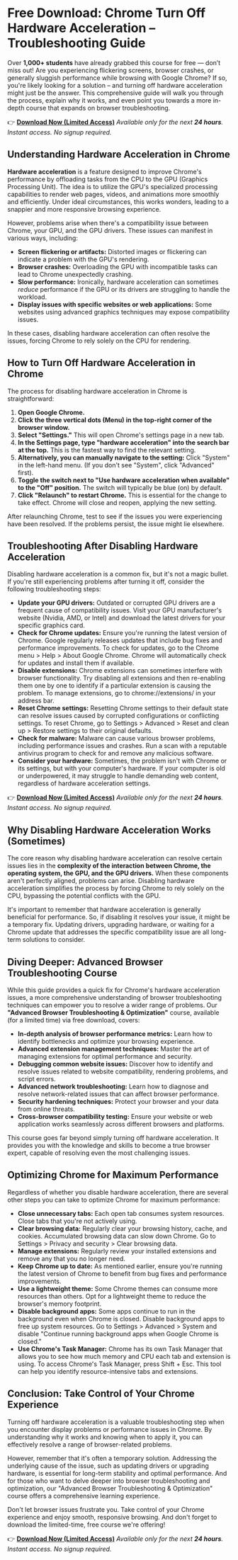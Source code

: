 # Free Download: Chrome Turn Off Hardware Acceleration – Troubleshooting Guide

Over **1,000+ students** have already grabbed this course for free — don’t miss out!
Are you experiencing flickering screens, browser crashes, or generally sluggish performance while browsing with Google Chrome? If so, you're likely looking for a solution – and turning off hardware acceleration might just be the answer. This comprehensive guide will walk you through the process, explain why it works, and even point you towards a more in-depth course that expands on browser troubleshooting.

👉 **[Download Now (Limited Access)](https://udemywork.com/chrome-turn-off-hardware-acceleration)**
_Available only for the next **24 hours**. Instant access. No signup required._

## Understanding Hardware Acceleration in Chrome

**Hardware acceleration** is a feature designed to improve Chrome's performance by offloading tasks from the CPU to the GPU (Graphics Processing Unit). The idea is to utilize the GPU's specialized processing capabilities to render web pages, videos, and animations more smoothly and efficiently. Under ideal circumstances, this works wonders, leading to a snappier and more responsive browsing experience.

However, problems arise when there's a compatibility issue between Chrome, your GPU, and the GPU drivers. These issues can manifest in various ways, including:

*   **Screen flickering or artifacts:** Distorted images or flickering can indicate a problem with the GPU's rendering.
*   **Browser crashes:** Overloading the GPU with incompatible tasks can lead to Chrome unexpectedly crashing.
*   **Slow performance:** Ironically, hardware acceleration can sometimes *reduce* performance if the GPU or its drivers are struggling to handle the workload.
*   **Display issues with specific websites or web applications:** Some websites using advanced graphics techniques may expose compatibility issues.

In these cases, disabling hardware acceleration can often resolve the issues, forcing Chrome to rely solely on the CPU for rendering.

## How to Turn Off Hardware Acceleration in Chrome

The process for disabling hardware acceleration in Chrome is straightforward:

1.  **Open Google Chrome.**
2.  **Click the three vertical dots (Menu) in the top-right corner of the browser window.**
3.  **Select "Settings."**  This will open Chrome's settings page in a new tab.
4.  **In the Settings page, type "hardware acceleration" into the search bar at the top.**  This is the fastest way to find the relevant setting.
5.  **Alternatively, you can manually navigate to the setting:** Click "System" in the left-hand menu.  (If you don't see "System", click "Advanced" first).
6.  **Toggle the switch next to "Use hardware acceleration when available" to the "Off" position.**  The switch will typically be blue (on) by default.
7.  **Click "Relaunch" to restart Chrome.**  This is essential for the change to take effect. Chrome will close and reopen, applying the new setting.

After relaunching Chrome, test to see if the issues you were experiencing have been resolved. If the problems persist, the issue might lie elsewhere.

## Troubleshooting After Disabling Hardware Acceleration

Disabling hardware acceleration is a common fix, but it's not a magic bullet. If you're still experiencing problems after turning it off, consider the following troubleshooting steps:

*   **Update your GPU drivers:** Outdated or corrupted GPU drivers are a frequent cause of compatibility issues. Visit your GPU manufacturer's website (Nvidia, AMD, or Intel) and download the latest drivers for your specific graphics card.
*   **Check for Chrome updates:** Ensure you're running the latest version of Chrome. Google regularly releases updates that include bug fixes and performance improvements. To check for updates, go to the Chrome menu > Help > About Google Chrome. Chrome will automatically check for updates and install them if available.
*   **Disable extensions:** Chrome extensions can sometimes interfere with browser functionality. Try disabling all extensions and then re-enabling them one by one to identify if a particular extension is causing the problem. To manage extensions, go to chrome://extensions/ in your address bar.
*   **Reset Chrome settings:** Resetting Chrome settings to their default state can resolve issues caused by corrupted configurations or conflicting settings. To reset Chrome, go to Settings > Advanced > Reset and clean up > Restore settings to their original defaults.
*   **Check for malware:** Malware can cause various browser problems, including performance issues and crashes. Run a scan with a reputable antivirus program to check for and remove any malicious software.
*   **Consider your hardware:** Sometimes, the problem isn't with Chrome or its settings, but with your computer's hardware. If your computer is old or underpowered, it may struggle to handle demanding web content, regardless of hardware acceleration settings.

👉 **[Download Now (Limited Access)](https://udemywork.com/chrome-turn-off-hardware-acceleration)**
_Available only for the next **24 hours**. Instant access. No signup required._

## Why Disabling Hardware Acceleration Works (Sometimes)

The core reason why disabling hardware acceleration can resolve certain issues lies in the **complexity of the interaction between Chrome, the operating system, the GPU, and the GPU drivers.** When these components aren't perfectly aligned, problems can arise. Disabling hardware acceleration simplifies the process by forcing Chrome to rely solely on the CPU, bypassing the potential conflicts with the GPU.

It's important to remember that hardware acceleration is generally beneficial for performance. So, if disabling it resolves your issue, it might be a temporary fix. Updating drivers, upgrading hardware, or waiting for a Chrome update that addresses the specific compatibility issue are all long-term solutions to consider.

## Diving Deeper: Advanced Browser Troubleshooting Course

While this guide provides a quick fix for Chrome's hardware acceleration issues, a more comprehensive understanding of browser troubleshooting techniques can empower you to resolve a wider range of problems. Our **"Advanced Browser Troubleshooting & Optimization"** course, available (for a limited time) via free download, covers:

*   **In-depth analysis of browser performance metrics:** Learn how to identify bottlenecks and optimize your browsing experience.
*   **Advanced extension management techniques:** Master the art of managing extensions for optimal performance and security.
*   **Debugging common website issues:** Discover how to identify and resolve issues related to website compatibility, rendering problems, and script errors.
*   **Advanced network troubleshooting:** Learn how to diagnose and resolve network-related issues that can affect browser performance.
*   **Security hardening techniques:** Protect your browser and your data from online threats.
*   **Cross-browser compatibility testing:** Ensure your website or web application works seamlessly across different browsers and platforms.

This course goes far beyond simply turning off hardware acceleration. It provides you with the knowledge and skills to become a true browser expert, capable of resolving even the most challenging issues.

## Optimizing Chrome for Maximum Performance

Regardless of whether you disable hardware acceleration, there are several other steps you can take to optimize Chrome for maximum performance:

*   **Close unnecessary tabs:** Each open tab consumes system resources. Close tabs that you're not actively using.
*   **Clear browsing data:** Regularly clear your browsing history, cache, and cookies. Accumulated browsing data can slow down Chrome.  Go to Settings > Privacy and security > Clear browsing data.
*   **Manage extensions:** Regularly review your installed extensions and remove any that you no longer need.
*   **Keep Chrome up to date:** As mentioned earlier, ensure you're running the latest version of Chrome to benefit from bug fixes and performance improvements.
*   **Use a lightweight theme:** Some Chrome themes can consume more resources than others. Opt for a lightweight theme to reduce the browser's memory footprint.
*   **Disable background apps:** Some apps continue to run in the background even when Chrome is closed. Disable background apps to free up system resources. Go to Settings > Advanced > System and disable "Continue running background apps when Google Chrome is closed."
*   **Use Chrome's Task Manager:** Chrome has its own Task Manager that allows you to see how much memory and CPU each tab and extension is using. To access Chrome's Task Manager, press Shift + Esc. This tool can help you identify resource-intensive tabs and extensions.

## Conclusion: Take Control of Your Chrome Experience

Turning off hardware acceleration is a valuable troubleshooting step when you encounter display problems or performance issues in Chrome. By understanding why it works and knowing when to apply it, you can effectively resolve a range of browser-related problems.

However, remember that it's often a temporary solution. Addressing the underlying cause of the issue, such as updating drivers or upgrading hardware, is essential for long-term stability and optimal performance. And for those who want to delve deeper into browser troubleshooting and optimization, our "Advanced Browser Troubleshooting & Optimization" course offers a comprehensive learning experience.

Don't let browser issues frustrate you. Take control of your Chrome experience and enjoy smooth, responsive browsing. And don't forget to download the limited-time, free course we're offering!

👉 **[Download Now (Limited Access)](https://udemywork.com/chrome-turn-off-hardware-acceleration)**
_Available only for the next **24 hours**. Instant access. No signup required._
